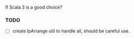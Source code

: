 If Scala 3 is a good choice?

### TODO

- [ ] create IpArrange util to handle all, should be careful use. 